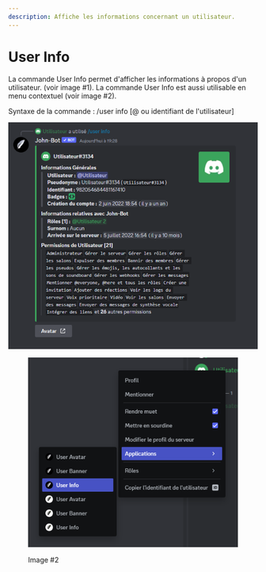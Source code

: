 ```yaml
---
description: Affiche les informations concernant un utilisateur.
---
```


# User Info

La commande User Info permet d'afficher les informations à propos d'un utilisateur. (voir image #1). La commande User Info est aussi utilisable en menu contextuel (voir image #2).&#x20;

Syntaxe de la commande : /user info \[@ ou identifiant de l'utilisateur]

![Image #1](../../../.gitbook/assets/UserInfo.png)

<figure><img src="../../../.gitbook/assets/ContextUserInfo.png" alt=""><figcaption><p>Image #2</p></figcaption></figure>
